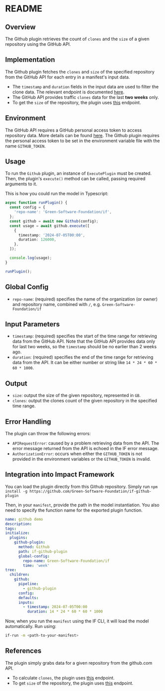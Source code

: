 # README

## Overview

The Github plugin retrieves the count of `clones` and the `size` of a given repository using the GitHub API.

## Implementation

The Github plugin fetches the `clones` and `size` of the specified repository from the GitHub API for each entry in a manifest's input data.

- The `timestamp` and `duration` fields in the input data are used to filter the clone data. The relevant endpoint is documented [here](https://docs.github.com/en/rest/metrics/traffic).
- The GitHub API provides traffic `clones` data for the last **two weeks** only.
- To get the `size` of the repository, the plugin uses [this](https://docs.github.com/en/rest/repos/repos?apiVersion=2022-11-28#get-a-repository) endpoint.

## Environment

The GitHub API requires a GitHub personal access token to access repository data. More details can be found [here](https://docs.github.com/en/authentication/keeping-your-account-and-data-secure/managing-your-personal-access-tokens#creating-a-fine-grained-personal-access-token). The Github plugin requires the personal access token to be set in the environment variable file with the name `GITHUB_TOKEN`.

## Usage

To run the `Github` plugin, an instance of `ExecutePlugin` must be created. Then, the plugin's `execute()` method can be called, passing required arguments to it.

This is how you could run the model in Typescript:

```typescript
async function runPlugin() {
  const config = {
    'repo-name': 'Green-Software-Foundation/if',
  };
  const github = await new Github(config);
  const usage = await github.execute([
    {
      timestamp: '2024-07-05T00:00',
      duration: 126000,
    },
  ]);

  console.log(usage);
}

runPlugin();
```

## Global Config

- `repo-name`: (required) specifies the name of the organization (or owner) and repository name, combined with `/`, e.g. `Green-Software-Foundation/if`

## Input Parameters

- `timestamp`: (required) specifies the start of the time range for retrieving data from the GitHub API. Note that the GitHub API provides data only for last two weeks, so the `timestamp` should be no earlier than 2 weeks ago.
- `duration`: (required) specifies the end of the time range for retrieving data from the API. It can be either number or string like `14 * 24 * 60 * 60 * 1000`.

## Output

- `size`: output the size of the given repository, represented in `GB`.
- `clones`: output the clones count of the given repository in the specified time range.

## Error Handling

The plugin can throw the following errors:

- `APIRequestError`: caused by a problem retrieving data from the API. The error message returned from the API is echoed in the IF error message.
- `AuthorizationError`: occurs when either the `GITHUB_TOKEN` is not provided in the environment variables or the `GITHUB_TOKEN` is invalid.

## Integration into Impact Framework

You can load the plugin directly from this Github repository. Simply run `npm install -g https://github.com/Green-Software-Foundation/if-github-plugin`

Then, in your `manifest`, provide the path in the model instantiation. You also need to specify the function name for the exported plugin function.

```yaml
name: github demo
description:
tags:
initialize:
  plugins:
    github-plugin:
      method: Github
      path: if-github-plugin
      global-config:
        repo-name: Green-Software-Foundation/if
        time: 'week'
tree:
  children:
    github:
      pipeline:
        - github-plugin
      config:
      defaults:
      inputs:
        - timestamp: 2024-07-05T00:00
          duration: 14 * 24 * 60 * 60 * 1000
```

Now, when you run the `manifest` using the IF CLI, it will load the model automatically. Run using:

```sh
if-run -m <path-to-your-manifest>
```

## References

The plugin simply grabs data for a given repository from the github.com API.

- To calculate `clones`, the plugin uses [this](https://docs.github.com/en/rest/metrics/traffic) endpoint.
- To get `size` of the repository, the plugin uses [this](https://docs.github.com/en/rest/repos/repos?apiVersion=2022-11-28#get-a-repository) endpoint.
